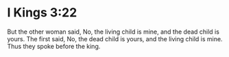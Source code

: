 # I Kings 3:22

But the other woman said, No, the living child is mine, and the dead child is yours. The first said, No, the dead child is yours, and the living child is mine. Thus they spoke before the king.
